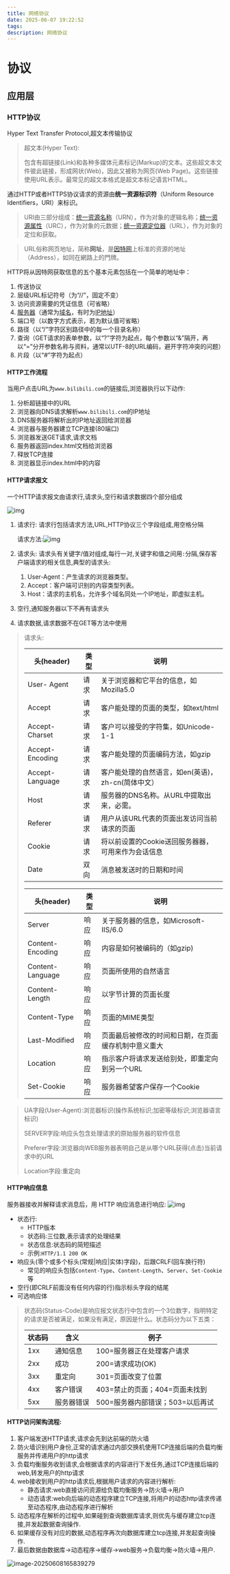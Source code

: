 ```yaml
---
title: 网络协议
date: 2025-06-07 19:22:52
tags:
description: 网络协议
---
```


# 协议

## 应用层

### HTTP协议

Hyper Text Transfer Protocol,超文本传输协议

> 超文本(Hyper Text):
>
> 包含有超链接(Link)和各种多媒体元素标记(Markup)的文本。这些超文本文件彼此链接，形成网状(Web)，因此又被称为网页(Web Page)。这些链接使用URL表示。最常见的超文本格式是超文本标记语言HTML。

通过HTTP或者HTTPS协议请求的资源由**统一资源标识符**（Uniform Resource Identifiers，URI）来标识。

> URI由三部分组成：[统一资源名称](https://zh.wikipedia.org/wiki/统一资源名称)（URN），作为对象的逻辑名称；[统一资源属性](https://zh.wikipedia.org/w/index.php?title=统一资源属性&action=edit&redlink=1)（URC），作为对象的元数据；[统一资源定位器](https://zh.wikipedia.org/wiki/统一资源定位器)（URL），作为对象的定位和获取。

> URL俗称网页地址，简称**网址**，是[因特网](https://zh.wikipedia.org/wiki/因特网)上标准的资源的地址（Address），如同在網路上的門牌。

HTTP将从因特网获取信息的五个基本元素包括在一个简单的地址中：

1. 传送协议
2. 层级URL标记符号（为“//”，固定不变）
3. 访问资源需要的凭证信息（可省略）
4. [服务器](https://zh.wikipedia.org/wiki/服务器)（通常为[域名](https://zh.wikipedia.org/wiki/域名)，有时为[IP地址](https://zh.wikipedia.org/wiki/IP地址)）
5. 端口号（以数字方式表示，若为默认值可省略）
6. 路径（以“/”字符区别路径中的每一个目录名称）
7. 查询（GET请求的表单参数，以“?”字符为起点，每个参数以“&”隔开，再以“=”分开参数名称与资料，通常以UTF-8的URL编码，避开字符冲突的问题）
8. 片段（以“#”字符为起点）

#### HTTP工作流程

当用户点击URL为`www.bilibili.com`的链接后,浏览器执行以下动作:

1. 分析超链接中的URL
2. 浏览器向DNS请求解析`www.bilibili.com`的IP地址
3. DNS服务器将解析出的IP地址返回给浏览器
4. 浏览器与服务器建立TCP连接(80端口)
5. 浏览器发送GET请求,请求文档
6. 服务器返回index.html文档给浏览器
7. 释放TCP连接
8. 浏览器显示index.html中的内容

#### HTTP请求报文

一个HTTP请求报文由请求行,请求头,空行和请求数据四个部分组成

![img](Protocol/SouthEast.png)

1. 请求行:
   请求行包括请求方法,URL,HTTP协议三个字段组成,用空格分隔

   请求方法:![img](Protocol/Center.png)

2. 请求头:
   请求头有关键字/值对组成,每行一对,关键字和值之间用`:`分隔,保存客户端请求的相关信息,典型的请求头:

   1. User-Agent：产生请求的浏览器类型。
   2. Accept：客户端可识别的内容类型列表。
   3. Host：请求的主机名，允许多个域名同处一个IP地址，即虚拟主机。

3. 空行,通知服务器以下不再有请求头

4. 请求数据,请求数据不在GET等方法中使用

> 请求头:
>
> | 头(header)      | 类型 | 说明                                               |
> | --------------- | ---- | -------------------------------------------------- |
> | User- Agent     | 请求 | 关于浏览器和它平台的信息，如Mozilla5.0             |
> | Accept          | 请求 | 客户能处理的页面的类型，如text/html                |
> | Accept-Charset  | 请求 | 客户可以接受的字符集，如Unicode-1-1                |
> | Accept-Encoding | 请求 | 客户能处理的页面编码方法，如gzip                   |
> | Accept-Language | 请求 | 客户能处理的自然语言，如en(英语)，zh-cn(简体中文） |
> | Host            | 请求 | 服务器的DNS名称。从URL中提取出来，必需。           |
> | Referer         | 请求 | 用户从该URL代表的页面出发访问当前请求的页面        |
> | Cookie          | 请求 | 将以前设置的Cookie送回服务器器，可用来作为会话信息 |
> | Date            | 双向 | 消息被发送时的日期和时间                           |
>
> | 头(header)       | 类型 | 说明                                                 |
> | ---------------- | ---- | ---------------------------------------------------- |
> | Server           | 响应 | 关于服务器的信息，如Microsoft-IIS/6.0                |
> | Content-Encoding | 响应 | 内容是如何被编码的（如gzip)                          |
> | Content-Language | 响应 | 页面所使用的自然语言                                 |
> | Content-Length   | 响应 | 以字节计算的页面长度                                 |
> | Content-Type     | 响应 | 页面的MIME类型                                       |
> | Last-Modified    | 响应 | 页面最后被修改的时间和日期，在页面缓存机制中意义重大 |
> | Location         | 响应 | 指示客户将请求发送给别处，即重定向到另一个URL        |
> | Set-Cookie       | 响应 | 服务器希望客户保存一个Cookie                         |

> UA字段(User-Agent):浏览器标识(操作系统标识;加密等级标识;浏览器语言标识)
>
> SERVER字段:响应头包含处理请求的原始服务器的软件信息
>
> Preferer字段:浏览器向WEB服务器表明自己是从哪个URL获得(点击)当前请求中的URL
>
> Location字段:重定向

#### HTTP响应信息

服务器接收并解释请求消息后，用 HTTP 响应消息进行响应:
![img](Protocol/httpmessage.jpg)

- 状态行:
  - HTTP版本
  - 状态码:三位数,表示请求的处理结果
  - 状态信息:状态码的简短描述
  - 示例:`HTTP/1.1 200 OK`
- 响应头(零个或多个标头(常规|响应|实体)字段)，后跟CRLF(回车换行符)
  - 常见的响应头包括`Content-Type`、`Content-Length`、`Server`、`Set-Cookie`等
- 空行(即CRLF前面没有任何内容的行)指示标头字段的结尾
- 可选响应体

> 状态码(Status-Code)是响应报文状态行中包含的一个3位数字，指明特定的请求是否被满足，如果没有满足，原因是什么。状态码分为以下五类：
>
> | 状态码 | 含义       | 例子                             |
> | ------ | ---------- | -------------------------------- |
> | 1xx    | 通知信息   | 100=服务器正在处理客户请求       |
> | 2xx    | 成功       | 200=请求成功(OK)                 |
> | 3xx    | 重定向     | 301=页面改变了位置               |
> | 4xx    | 客户错误   | 403=禁止的页面；404=页面未找到   |
> | 5xx    | 服务器错误 | 500=服务器内部错误；503=以后再试 |

#### HTTP访问架构流程:

1. 客户端发送HTTP请求,请求会先到达前端的防火墙
2. 防火墙识别用户身份,正常的请求通过内部交换机使用TCP连接后端的负载均衡服务并传递用户的http请求
3. 负载均衡服务收到请求,会根据请求的内容进行下发任务,通过TCP连接后端的web,转发用户的http请求
4. web接收到用户的http请求后,根据用户请求的内容进行解析:
   - 静态请求:web直接访问资源给负载均衡服务->防火墙->用户
   - 动态请求:web向后端的动态程序建立TCP连接,将用户的动态http请求传递至动态程序,由动态程序进行解析
5. 动态程序在解析的过程中,如果碰到查询数据库请求,则优先与缓存建立tcp连接,并发起数据查询操作.
6. 如果缓存没有对应的数据,动态程序再次向数据库建立tcp连接,并发起查询操作.
7. 最后数据由数据库->动态程序->缓存->web服务->负载均衡->防火墙->用户.

![image-20250608165839279](Protocol/image-20250608165839279.png)




